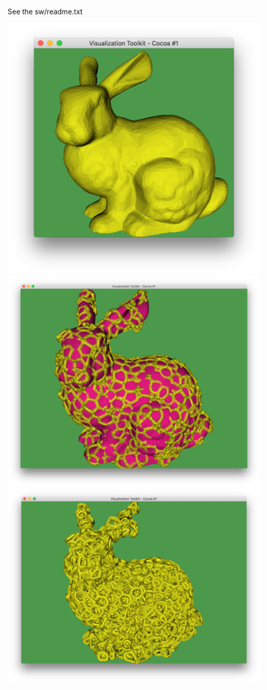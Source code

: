 See the sw/readme.txt

![alt text](examples/bunny-input.png)
![alt text](examples/bunny-voro-together.png)
![alt text](examples/bunny-voro.png)
